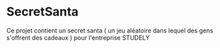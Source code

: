 # SecretSanta
Ce projet contient un secret santa ( un jeu aléatoire dans lequel des gens s'offrent des cadeaux ) pour l'entreprise STUDELY
